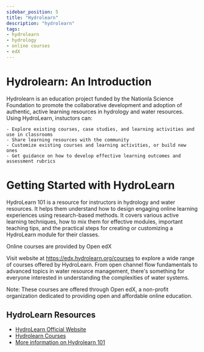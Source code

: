 ```yaml
---
sidebar_position: 5
title: "Hydrolearn"
description: "hydrolearn"
tags: 
- hydrolearn
- hydrology
- online courses
- edX
---
```


# Hydrolearn: An Introduction

Hydrolearn is an education project funded by the Nationla Science Foundation to promote the collaborative development and adoption of authentic, active learning resources in hydrology and water resources. Using HydroLearn, instuctors can:

    - Explore existing courses, case studies, and learning activities and use in classrooms
    - Share learning resources with the community
    - Customize existing courses and learning activities, or build new ones
    - Get guidance on how to develop effective learning outcomes and assessment rubrics 

# Getting Started with HydroLearn

HydroLearn 101 is a resource for instructors in hydrology and water resources. It helps them understand how to design engaging online learning experiences using research-based methods. It covers various active learning techniques, how to mix them for effective modules, important teaching tips, and the practical steps for creating or customizing a HydroLearn module for their classes.

Online courses are provided by Open edX

Visit website at https://edx.hydrolearn.org/courses to explore a wide range of courses offered by HydroLearn. From open channel flow fundamentals to advanced topics in water resource management, there's something for everyone interested in understanding the complexities of water systems. 

Note: These courses are offered through Open edX, a non-profit organization dedicated to providing open and affordable online education.

## HydroLearn Resources
- [HydroLearn Official Website](https://www.hydrolearn.org/)
- [Hydrolearn Courses](https://edx.hydrolearn.org/courses)
- [More information on Hydrolearn 101](https://www.hydrolearn.org/hydrolearn-101/)